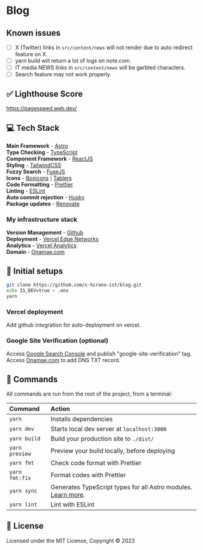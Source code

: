 # Blog

## Known issues

- [ ] X (Twitter) links in `src/content/news` will not render due to auto redirect feature on X.
- [ ] yarn build will return a lot of logs on note.com.
- [ ] IT media NEWS links in `src/content/news` will be garbled characters.
- [ ] Search feature may not work properly.

## ✅ Lighthouse Score

https://pagespeed.web.dev/

## 💻 Tech Stack

**Main Framework** - [Astro](https://astro.build/)  
**Type Checking** - [TypeScript](https://www.typescriptlang.org/)  
**Component Framework** - [ReactJS](https://reactjs.org/)  
**Styling** - [TailwindCSS](https://tailwindcss.com/)  
**Fuzzy Search** - [FuseJS](https://fusejs.io/)  
**Icons** - [Boxicons](https://boxicons.com/) | [Tablers](https://tabler-icons.io/)  
**Code Formatting** - [Prettier](https://prettier.io/)  
**Linting** - [ESLint](https://eslint.org)  
**Auto commit rejection** - [Husky](https://typicode.github.io/husky/)  
**Package updates** - [Renovate](https://www.mend.io/renovate/)

### My infrastructure stack

**Version Management** - [Github](https://github.com/)  
**Deployment** - [Vercel Edge Networks](https://vercel.com/)  
**Analytics** - [Vercel Analytics](https://vercel.com/analytics)  
**Domain** - [Onamae.com](https://www.onamae.com/)

## 🍾 Initial setups

```bash
git clone https://github.com/s-hirano-ist/blog.git
echo IS_DEV=true > .env
yarn
```

### Vercel deployment

Add github integration for auto-deployment on vercel.

### Google Site Verification (optional)

Access [Google Search Console](https://search.google.com/search-console) and publish "google-site-verification" tag.
Access [Onamae.com](https://www.onamae.com/) to add DNS TXT record.

## 🧞 Commands

All commands are run from the root of the project, from a terminal:

| Command        | Action                                                                                                                           |
| :------------- | :------------------------------------------------------------------------------------------------------------------------------- |
| `yarn`         | Installs dependencies                                                                                                            |
| `yarn dev`     | Starts local dev server at `localhost:3000`                                                                                      |
| `yarn build`   | Build your production site to `./dist/`                                                                                          |
| `yarn preview` | Preview your build locally, before deploying                                                                                     |
| `yarn fmt`     | Check code format with Prettier                                                                                                  |
| `yarn fmt:fix` | Format codes with Prettier                                                                                                       |
| `yarn sync`    | Generates TypeScript types for all Astro modules. [Learn more](https://docs.astro.build/en/reference/cli-reference/#astro-sync). |
| `yarn lint`    | Lint with ESLint                                                                                                                 |

## 📜 License

Licensed under the MIT License, Copyright © 2023
